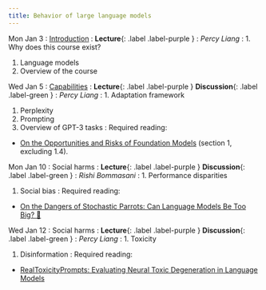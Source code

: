```yaml
---
title: Behavior of large language models
---
```


Mon Jan 3
: [Introduction](/lectures/introduction)
  : **Lecture**{: .label .label-purple }
: *Percy Liang*
: 1. Why does this course exist?
  1. Language models
  1. Overview of the course

Wed Jan 5
: [Capabilities](/lectures/capabilities)
  : **Lecture**{: .label .label-purple } **Discussion**{: .label .label-green }
: *Percy Liang*
: 1. Adaptation framework
  1. Perplexity
  1. Prompting
  1. Overview of GPT-3 tasks
: Required reading:
  - [On the Opportunities and Risks of Foundation Models](https://arxiv.org/pdf/2108.07258.pdf) (section 1, excluding 1.4).

Mon Jan 10
: Social harms
  : **Lecture**{: .label .label-purple } **Discussion**{: .label .label-green }
: *Rishi Bommasani*
: 1. Performance disparities
  1. Social bias
: Required reading:
  - [On the Dangers of Stochastic Parrots: Can Language Models Be Too Big? 🦜](https://dl.acm.org/doi/pdf/10.1145/3442188.3445922)

Wed Jan 12
: Social harms
  : **Lecture**{: .label .label-purple } **Discussion**{: .label .label-green }
: *Percy Liang*
: 1. Toxicity
  1. Disinformation
: Required reading:
  - [RealToxicityPrompts: Evaluating Neural Toxic Degeneration in Language Models](https://arxiv.org/pdf/2009.11462.pdf)
